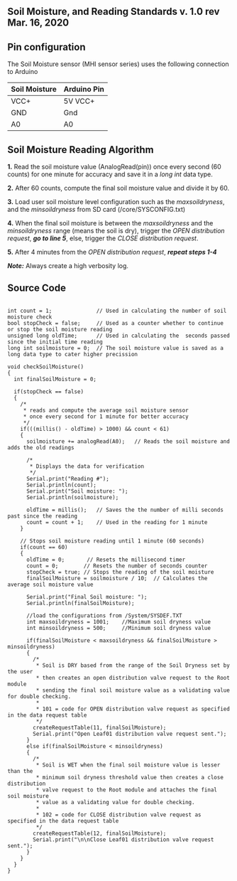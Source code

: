 Soil Moisture, and Reading Standards v. 1.0 rev Mar. 16, 2020
-----------------------------------------------------------

Pin configuration
-----------------------------------------------------------
The Soil Moisture sensor (MHI sensor series) uses the following connection to Arduino

| Soil Moisture  | Arduino Pin |
| ------------- | ------------- |
| VCC+ | 5V VCC+ |
| GND | Gnd |
| A0 | A0 |


Soil Moisture Reading Algorithm
-----------------------------------------------------------
**1.** Read the soil moisture value (AnalogRead(pin)) once every second (60 counts) for one minute for accuracy and save it in a *long int* data type.

**2.** After 60 counts, compute the final soil moisture value and divide it by 60.

**3.** Load user soil moisture level configuration such as the *maxsoildryness*, and the *minsoildryness* from SD card (/core/SYSCONFIG.txt)

**4.** When the final soil moisture is between the *maxsoildryness* and the *minsoildryness* range (means the soil is dry), trigger the *OPEN distribution request*, ***go to line 5***, else, trigger the *CLOSE distribution request*.

**5.** After 4 minutes from the *OPEN distribution request*, ***repeat steps 1-4***

***Note:*** Always create a high verbosity log.



Source Code
-----------------------------------------------------------
```arduino

int count = 1;              // Used in calculating the number of soil moisture check
bool stopCheck = false;     // Used as a counter whether to continue or stop the soil moisture reading
unsigned long oldTime;      // Used in calculating the  seconds passed since the initial time reading 
long int soilmoisture = 0;  // The soil moisture value is saved as a long data type to cater higher precission

void checkSoilMoisture()
{
  int finalSoilMoisture = 0;
  
  if(stopCheck == false)
  {
    /* 
     * reads and compute the average soil moisture sensor
     * once every second for 1 minute for better accuracy
     */
    if(((millis() - oldTime) > 1000) && count < 61)
    {
      soilmoisture += analogRead(A0);   // Reads the soil moisture and adds the old readings

      /*
       * Displays the data for verification
       */
      Serial.print("Reading #");
      Serial.println(count);
      Serial.print("Soil moisture: ");
      Serial.println(soilmoisture);
    
      oldTime = millis();   // Saves the the number of milli seconds past since the reading
      count = count + 1;    // Used in the reading for 1 minute
    }

    // Stops soil moisture reading until 1 minute (60 seconds)
    if(count == 60)
    {
      oldTime = 0;       // Resets the millisecond timer
      count = 0;        // Resets the number of seconds counter
      stopCheck = true; // Stops the reading of the soil moisture
      finalSoilMoisture = soilmoisture / 10;  // Calculates the average soil moisture value
      
      Serial.print("Final Soil moisture: ");
      Serial.println(finalSoilMoisture);

      //load the configurations from /System/SYSDEF.TXT
      int maxsoildryness = 1001;    //Maximum soil dryness value
      int minsoildryness = 500;     //Minimum soil dryness value

      if(finalSoilMoisture < maxsoildryness && finalSoilMoisture > minsoildryness)
      {
        /* 
         * Soil is DRY based from the range of the Soil Dryness set by the user
         * then creates an open distribution valve request to the Root module
         * sending the final soil moisture value as a validating value for double checking.
         * 
         * 101 = code for OPEN distribution valve request as specified in the data request table
         */
        createRequestTable(11, finalSoilMoisture);
        Serial.print("Open Leaf01 distribution valve request sent.");
      }
      else if(finalSoilMoisture < minsoildryness)
      {
        /* 
         * Soil is WET when the final soil moisture value is lesser than the
         * minimum soil dryness threshold value then creates a close distribution 
         * valve request to the Root module and attaches the final soil moisture
         * value as a validating value for double checking.
         * 
         * 102 = code for CLOSE distribution valve request as specified in the data request table
         */
        createRequestTable(12, finalSoilMoisture);
        Serial.print("\n\nClose Leaf01 distribution valve request sent.");
      }
    }
  }
}
```
